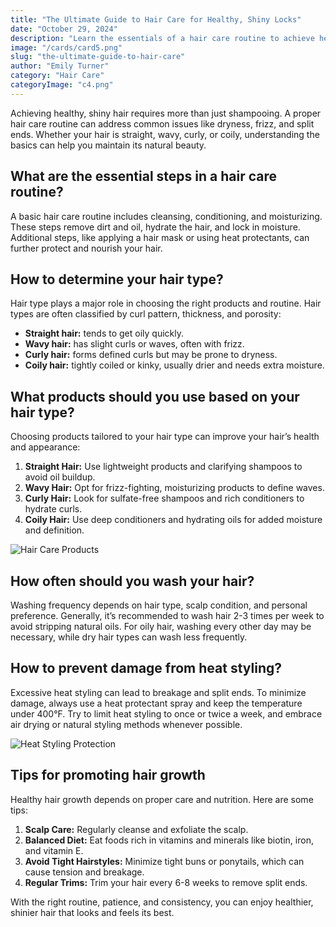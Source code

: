 ```yaml
---
title: "The Ultimate Guide to Hair Care for Healthy, Shiny Locks"
date: "October 29, 2024"
description: "Learn the essentials of a hair care routine to achieve healthy, shiny hair. This guide covers everything from choosing the right shampoo to tips for reducing damage and promoting hair growth."
image: "/cards/card5.png"
slug: "the-ultimate-guide-to-hair-care"
author: "Emily Turner"
category: "Hair Care"
categoryImage: "c4.png"
---
```


Achieving healthy, shiny hair requires more than just shampooing. A proper hair care routine can address common issues like dryness, frizz, and split ends. Whether your hair is straight, wavy, curly, or coily, understanding the basics can help you maintain its natural beauty.

## What are the essential steps in a hair care routine?

A basic hair care routine includes cleansing, conditioning, and moisturizing. These steps remove dirt and oil, hydrate the hair, and lock in moisture. Additional steps, like applying a hair mask or using heat protectants, can further protect and nourish your hair.

## How to determine your hair type?

Hair type plays a major role in choosing the right products and routine. Hair types are often classified by curl pattern, thickness, and porosity:

- **Straight hair:** tends to get oily quickly.
- **Wavy hair:** has slight curls or waves, often with frizz.
- **Curly hair:** forms defined curls but may be prone to dryness.
- **Coily hair:** tightly coiled or kinky, usually drier and needs extra moisture.

## What products should you use based on your hair type?

Choosing products tailored to your hair type can improve your hair’s health and appearance:

1. **Straight Hair:** Use lightweight products and clarifying shampoos to avoid oil buildup.
2. **Wavy Hair:** Opt for frizz-fighting, moisturizing products to define waves.
3. **Curly Hair:** Look for sulfate-free shampoos and rich conditioners to hydrate curls.
4. **Coily Hair:** Use deep conditioners and hydrating oils for added moisture and definition.

![Hair Care Products](/cards/card1.png)

## How often should you wash your hair?

Washing frequency depends on hair type, scalp condition, and personal preference. Generally, it’s recommended to wash hair 2-3 times per week to avoid stripping natural oils. For oily hair, washing every other day may be necessary, while dry hair types can wash less frequently.

## How to prevent damage from heat styling?

Excessive heat styling can lead to breakage and split ends. To minimize damage, always use a heat protectant spray and keep the temperature under 400°F. Try to limit heat styling to once or twice a week, and embrace air drying or natural styling methods whenever possible.

![Heat Styling Protection](/cards/card5.png)

## Tips for promoting hair growth

Healthy hair growth depends on proper care and nutrition. Here are some tips:

1. **Scalp Care:** Regularly cleanse and exfoliate the scalp.
2. **Balanced Diet:** Eat foods rich in vitamins and minerals like biotin, iron, and vitamin E.
3. **Avoid Tight Hairstyles:** Minimize tight buns or ponytails, which can cause tension and breakage.
4. **Regular Trims:** Trim your hair every 6-8 weeks to remove split ends.

With the right routine, patience, and consistency, you can enjoy healthier, shinier hair that looks and feels its best.
